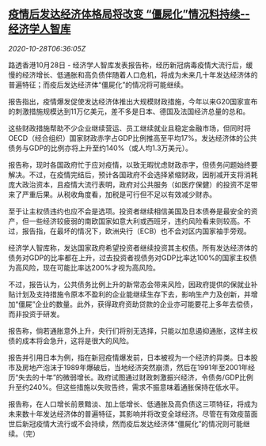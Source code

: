 <!--1603868045000-->
[疫情后发达经济体格局将改变 “僵屍化”情况料持续--经济学人智库](https://cn.reuters.com/article/developed-impact-covid19-1028-wedn-idCNKBS27D0NP)
------

<div><i>2020-10-28T06:36:05Z</i></div><p>路透香港10月28日 - 经济学人智库发表报告称，经历新冠病毒疫情大流行后，缓慢的经济增长、低通胀和高负债伴随着人口危机，将成为未来几十年发达经济体的普遍特征；而疫后发达经济体“僵屍化”的情况将可能继续。</p><p>报告指出，疫情爆发促使发达经济体推出大规模财政措施，今年以来G20国家宣布的刺激措施规模达到11万亿美元，差不多是日本、德国及法国经济总量的总和。</p><p>这些财政措施帮助不少企业继续营运、员工继续就业且稳定金融市场，但同时将OECD（经合组织）国家财政赤字占GDP比例推高至平均17%。发达经济体的公共债务与GDP的比例亦将上升至约140%（或人均1.3万美元）。</p><p>报告称，现时各国政府忙于应对疫情，以致无暇忧虑财政赤字，但债务问题始终要解决。不过，在疫情完结后，预计各国政府不会选择紧缩财政，因削减开支将消耗庞大政治资本，且疫情大流行表明，政府对公共服务（如医疗保健）的投资不足带来了严重后果。从税收角度看，加税是可行但不足以有效减少财赤。</p><p>至于让主权债违约也应不会是选项。投资者继续相信美国及日本债券是最安全的资产，但一些经济较疲弱的南欧国家如意大利或西班牙，违约风险看来则较高。不过，报告指，在最坏的情况下，欧洲央行（ECB）也不会对区内国家袖手旁观。</p><p>经济学人智库称，发达国家政府希望投资者继续投资其主权债。所有发达经济体的债务对GDP的比率都在上升，过去投资者视债务对GDP比率达100%的国家主权债为高风险，现在可能比率达200%才视为高风险。</p><p>不过，报告认为，公共债务比例上升的新常态会带来风险，因政府提供的保就业补贴计划及支持措施令原本不盈利的企业能继续生存下去，影响生产力及创新，并增加“僵屍”企业的数量。此外，获得政府资助贷款的企业亦可能要花上多年去偿债，而非投资于研发。</p><p>报告称，倘若通胀意外上升，央行们将别无选择，只能以加息遏抑通胀，这样主权债的成本将会急升，这将是很大的风险。</p><p>报告并引用日本为例，指在新冠疫情爆发前，日本被视为一个经济的异类。日本股市及房地产泡沫于1989年爆破后，当地经济突然崩溃，然后在1991年至2001年经历“失去的十年”的微弱增长。政府试图通过财政刺激振兴经济，令债务/GDP比例升至约240%。但这些措施以失败告终，需求不振意味着通胀保持在低水平。</p><p>报告称，在人口增长前景黯淡、加上低增长、低通胀及高负债这三项特征，将成为未来数十年发达经济体的普遍特征，其影响并将改变全球经济。尽管在有效疫苗面世后新冠疫情大流行或不会持续，然而疫后发达经济体“僵屍化”的情况则可能继续。（完）</p>
